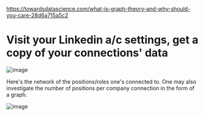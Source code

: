 
https://towardsdatascience.com/what-is-graph-theory-and-why-should-you-care-28d6a715a5c2

# Visit your Linkedin a/c settings, get a copy of your connections' data

![image](https://user-images.githubusercontent.com/73946741/146876316-9ddc3650-df98-40d1-af25-faf8f5f8dbf0.png)

Here's the network of the positions/roles one's connected to. 
One may also investigate the number of positions per company connection in the form of a graph.

![image](https://user-images.githubusercontent.com/73946741/146900500-6ab7a01c-794b-41f4-b579-9c50d39e2dc9.png)



